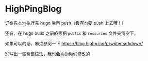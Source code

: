 # HighPingBlog

记得先本地执行完 hugo 后再 push（缓存也要 push 上去哦！）

还有，在 hugo build 之前麻烦把 `public` 和 `resources` 文件夹清空下，

如果可以的话，麻烦参阅一下 <https://blog.highp.ing/p/writemarkdown/>

别写出一些离谱语法，我也会协助你们修改的